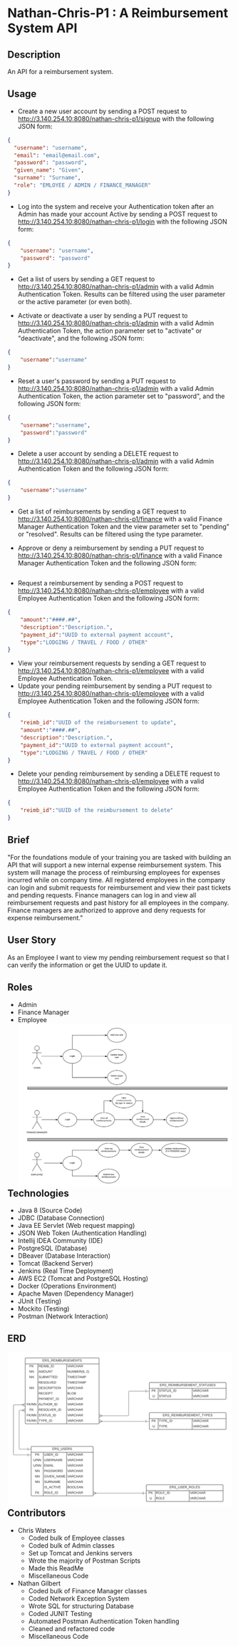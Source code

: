 # Nathan-Chris-P1 : A Reimbursement System API

## Description
An API for a reimbursement system.

## Usage
* Create a new user account by sending a POST request to http://3.140.254.10:8080/nathan-chris-p1/signup with the following JSON form: 
```json
{
  "username": "username",
  "email": "email@email.com",
  "password": "password",
  "given_name": "Given",
  "surname": "Surname",
  "role": "EMLOYEE / ADMIN / FINANCE_MANAGER"
}
```

* Log into the system and receive your Authentication token after an Admin has made your account Active by sending a POST request to http://3.140.254.10:8080/nathan-chris-p1/login with the following JSON form:
```json
{
    "username": "username",
    "password": "password"
}
```

* Get a list of users by sending a GET request to http://3.140.254.10:8080/nathan-chris-p1/admin with a valid Admin Authentication Token. Results can be filtered using the user parameter or the active parameter (or even both).<br/>

* Activate or deactivate a user by sending a PUT request to http://3.140.254.10:8080/nathan-chris-p1/admin with a valid Admin Authentication Token, the action parameter set to "activate" or "deactivate", and the following JSON form:
```json
{
    "username":"username"
}
```

* Reset a user's password by sending a PUT request to http://3.140.254.10:8080/nathan-chris-p1/admin with a valid Admin Authentication Token, the action parameter set to "password", and the following JSON form:
```json
{
    "username":"username",
    "password":"password"
}
```

* Delete a user account by sending a DELETE request to http://3.140.254.10:8080/nathan-chris-p1/admin with a valid Admin Authentication Token and the following JSON form:
```json
{
    "username":"username"
}
```

* Get a list of reimbursements by sending a GET request to http://3.140.254.10:8080/nathan-chris-p1/finance with a valid Finance Manager Authentication Token and the view parameter set to "pending" or "resolved". Results can be filtered using the type parameter.<br/>

* Approve or deny a reimbursement by sending a PUT request to http://3.140.254.10:8080/nathan-chris-p1/finance with a valid Finance Manager Authentication Token and the following JSON form:
```json

```

* Request a reimbursement by sending a POST request to http://3.140.254.10:8080/nathan-chris-p1/employee with a valid Employee Authentication Token and the following JSON form:
```json
{
    "amount":"####.##",
    "description":"Description.",
    "payment_id":"UUID to external payment account",
    "type":"LODGING / TRAVEL / FOOD / OTHER"
}
```

* View your reimbursement requests by sending a GET request to http://3.140.254.10:8080/nathan-chris-p1/employee with a valid Employee Authentication Token.
* Update your pending reimbursement by sending a PUT request to http://3.140.254.10:8080/nathan-chris-p1/employee with a valid Employee Authentication Token and the following JSON form:
```json
{
    "reimb_id":"UUID of the reimbursement to update",
    "amount":"####.##",
    "description":"Description.",
    "payment_id":"UUID to external payment account",
    "type":"LODGING / TRAVEL / FOOD / OTHER"
}
```

* Delete your pending reimbursement by sending a DELETE request to http://3.140.254.10:8080/nathan-chris-p1/employee with a valid Employee Authentication Token and the following JSON form:
```json
{
    "reimb_id":"UUID of the reimbursement to delete"
}
```

## Brief
"For the foundations module of your training you are tasked with building an API that will support a new internal expense reimbursement system. This system will manage the process of reimbursing employees for expenses incurred while on company time. All registered employees in the company can login and submit requests for reimbursement and view their past tickets and pending requests. Finance managers can log in and view all reimbursement requests and past history for all employees in the company. Finance managers are authorized to approve and deny requests for expense reimbursement."

## User Story
As an Employee I want to view my pending reimbursement request so that I can verify the information or get the UUID to update it.

## Roles
* Admin
* Finance Manager
* Employee
  <img src="src/main/resources/Images/ERS Use Case Diagram.png" alt="ERD" style="float: left; margin-right: 10px;" />
  <br><br>

## Technologies
* Java 8 (Source Code)
* JDBC (Database Connection)
* Java EE Servlet (Web request mapping)
* JSON Web Token (Authentication Handling)
* Intellij IDEA Community (IDE)
* PostgreSQL (Database)
* DBeaver (Database Interaction)
* Tomcat (Backend Server)
* Jenkins (Real Time Deployment)
* AWS EC2 (Tomcat and PostgreSQL Hosting)
* Docker (Operations Environment)
* Apache Maven (Dependency Manager)
* JUnit (Testing)
* Mockito (Testing)
* Postman (Network Interaction)

## ERD
<img src="src/main/resources/Images/ERS Relational Model.png" alt="ERD" style="float: left; margin-right: 10px;" />
<br><br>

## Contributors
* Chris Waters
  * Coded bulk of Employee classes
  * Coded bulk of Admin classes
  * Set up Tomcat and Jenkins servers
  * Wrote the majority of Postman Scripts
  * Made this ReadMe
  * Miscellaneous Code
* Nathan Gilbert
  * Coded bulk of Finance Manager classes
  * Coded Network Exception System
  * Wrote SQL for structuring Database
  * Coded JUNIT Testing
  * Automated Postman Authentication Token handling
  * Cleaned and refactored code
  * Miscellaneous Code